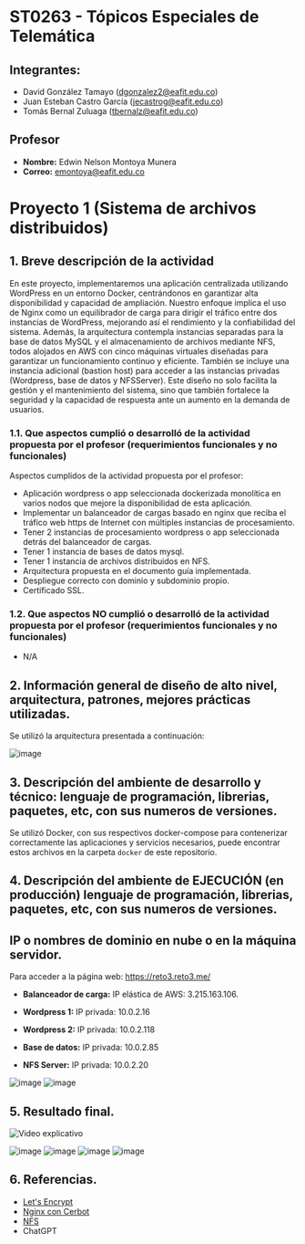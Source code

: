 # ST0263 - Tópicos Especiales de Telemática

## Integrantes:
- David González Tamayo (dgonzalez2@eafit.edu.co)
- Juan Esteban Castro García (jecastrog@eafit.edu.co)
- Tomás Bernal Zuluaga (tbernalz@eafit.edu.co)

## Profesor
- **Nombre:** Edwin Nelson Montoya Munera
- **Correo:** emontoya@eafit.edu.co

# Proyecto 1 (Sistema de archivos distribuidos)

## 1. Breve descripción de la actividad

En este proyecto, implementaremos una aplicación centralizada utilizando WordPress en un entorno Docker, centrándonos en garantizar alta disponibilidad y capacidad de ampliación. Nuestro enfoque implica el uso de Nginx como un equilibrador de carga para dirigir el tráfico entre dos instancias de WordPress, mejorando así el rendimiento y la confiabilidad del sistema. Además, la arquitectura contempla instancias separadas para la base de datos MySQL y el almacenamiento de archivos mediante NFS, todos alojados en AWS con cinco máquinas virtuales diseñadas para garantizar un funcionamiento continuo y eficiente. También se incluye una instancia adicional (bastion host) para acceder a las instancias privadas (Wordpress, base de datos y NFSServer). Este diseño no solo facilita la gestión y el mantenimiento del sistema, sino que también fortalece la seguridad y la capacidad de respuesta ante un aumento en la demanda de usuarios.

### 1.1. Que aspectos cumplió o desarrolló de la actividad propuesta por el profesor (requerimientos funcionales y no funcionales)

Aspectos cumplidos de la actividad propuesta por el profesor:

* Aplicación wordpress o app seleccionada dockerizada monolítica en varios nodos que mejore la
disponibilidad de esta aplicación.
* Implementar un balanceador de cargas basado en nginx que reciba el tráfico web https de
Internet con múltiples instancias de procesamiento.
* Tener 2 instancias de procesamiento wordpress o app seleccionada detrás del balanceador de
cargas.
* Tener 1 instancia de bases de datos mysql.
* Tener 1 instancia de archivos distribuidos en NFS.
* Arquitectura propuesta en el documento guía implementada.
* Despliegue correcto con dominio y subdominio propio.
* Certificado SSL.

### 1.2. Que aspectos NO cumplió o desarrolló de la actividad propuesta por el profesor (requerimientos funcionales y no funcionales)

* N/A

## 2. Información general de diseño de alto nivel, arquitectura, patrones, mejores prácticas utilizadas.
Se utilizó la arquitectura presentada a continuación:

![image](https://github.com/dgonzalezt2/reto3-st0263/assets/81880494/631b39e3-bc54-4f72-ad77-b65a94092d4a)

## 3. Descripción del ambiente de desarrollo y técnico: lenguaje de programación, librerias, paquetes, etc, con sus numeros de versiones.

Se utilizó Docker, con sus respectivos docker-compose para contenerizar correctamente las aplicaciones y servicios necesarios, puede encontrar estos archivos en la carpeta `docker` de este repositorio.

## 4. Descripción del ambiente de EJECUCIÓN (en producción) lenguaje de programación, librerias, paquetes, etc, con sus numeros de versiones.

## IP o nombres de dominio en nube o en la máquina servidor.

Para acceder a la página web: https://reto3.reto3.me/

* **Balanceador de carga:** IP elástica de AWS: 3.215.163.106.

* **Wordpress 1:** IP privada: 10.0.2.16

* **Wordpress 2:** IP privada: 10.0.2.118

* **Base de datos:** IP privada: 10.0.2.85

* **NFS Server:** IP privada: 10.0.2.20

![image](https://github.com/dgonzalezt2/reto3-st0263/assets/82610906/2cf4685e-5f0e-4d3f-88f0-d2ef7c9420dc)
![image](https://github.com/dgonzalezt2/reto3-st0263/assets/82610906/d2b2b512-1701-49c5-9f3a-1f79333814aa) 

## 5. Resultado final.

![Video explicativo](https://youtu.be/ce-l0f2PG0M)

![image](https://github.com/dgonzalezt2/reto3-st0263/assets/82610906/e7733d93-1106-4f57-8255-2aa4f1861100)
![image](https://github.com/dgonzalezt2/reto3-st0263/assets/82610906/c198b9d7-791e-4f50-87c6-96239d0d1ed7)
![image](https://github.com/dgonzalezt2/reto3-st0263/assets/82610906/1f2dc4d4-a7fa-4698-93fd-21ad7cac3b71)
![image](https://github.com/dgonzalezt2/reto3-st0263/assets/82610906/334c212a-30b3-4b69-ade4-d0ebc23d782a)



## 6. Referencias.
* [Let's Encrypt]([https://hadoop.apache.org/docs/current/hadoop-project-dist/hadoop-hdfs/HdfsDesign.html](https://medium.com/@utkarsh_verma/how-to-obtain-a-wildcard-ssl-certificate-from-lets-encrypt-and-setup-nginx-to-use-wildcard-cfb050c8b33f))
* [Nginx con Cerbot](https://www.letscloud.io/community/how-to-set-up-an-nginx-with-certbot-on-ubuntu)
* [NFS](https://mohsensy.github.io/sysadmin/2020/04/01/wordpress-nfs.html)
* ChatGPT
